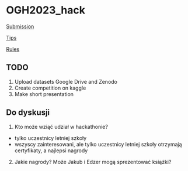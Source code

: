 # OGH2023_hack

[Submission](https://kadyb.github.io/OGH2023_hack/Submission.html)

[Tips](https://kadyb.github.io/OGH2023_hack/Tips)

[Rules](https://kadyb.github.io/OGH2023_hack/Rules)

## TODO

1. Upload datasets Google Drive and Zenodo
2. Create competition on kaggle
3. Make short presentation

## Do dyskusji

1. Kto może wziąć udział w hackathonie?
  * tylko uczestnicy letniej szkoły
  * wszyscy zainteresowani, ale tylko uczestnicy letniej szkoły otrzymają certyfikaty, a najlepsi nagrody

2. Jakie nagrody? Może Jakub i Edzer mogą sprezentować książki?
